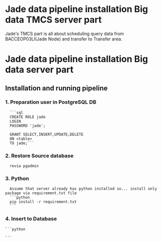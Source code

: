 # Jade data pipeline installation Big data TMCS server part
  Jade's TMCS part is all about scheduling query data from BACCEOP03LI(Jade Node) and transfer to Transfer area.
  
# Jade data pipeline installation Big data server part
    
## Installation and running pipeline
### 1. Preparation user in PostgreSQL DB
      ```sql
      CREATE ROLE jade 
      LOGIN
      PASSWORD 'jade';
      
      GRANT SELECT,INSERT,UPDATE,DELETE 
      ON <table> 
      TO jade;```
### 2. Restore Source database  
      revia pgadmin
      
      
### 3. Python 
      Assume that server already has python installed so... install only package via requirement.txt file
      ```python
      pip install -r requirement.txt
      ```
### 4. Insert to Database
    ```python
    
    ```
